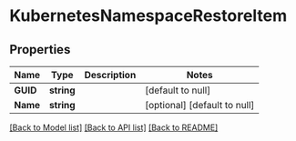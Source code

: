 # KubernetesNamespaceRestoreItem

## Properties
Name | Type | Description | Notes
------------ | ------------- | ------------- | -------------
**GUID** | **string** |  | [default to null]
**Name** | **string** |  | [optional] [default to null]

[[Back to Model list]](../README.md#documentation-for-models) [[Back to API list]](../README.md#documentation-for-api-endpoints) [[Back to README]](../README.md)

